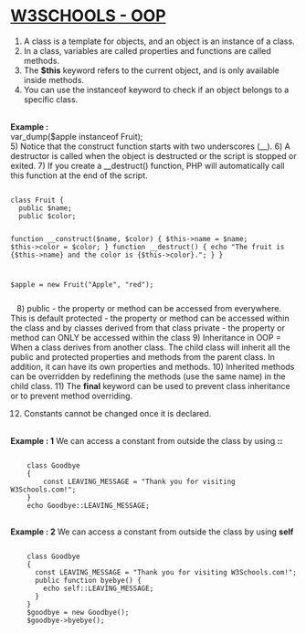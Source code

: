# <a href="https://www.w3schools.com/php/php_oop_what_is.asp">W3SCHOOLS - OOP</a>



1)	A class is a template for objects, and an object is an instance of a class.
2)	In a class, variables are called properties and functions are called methods.
3)	The <b>$this</b> keyword refers to the current object, and is only available inside methods.
4)	You can use the instanceof keyword to check if an object belongs to a specific class.
<br/>
<strong>Example : </strong>
<br/>
var_dump($apple instanceof Fruit);
<br/>
5)	Notice that the construct function starts with two underscores (__).
6)	A destructor is called when the object is destructed or the script is stopped or exited.
7)	If you create a __destruct() function, PHP will automatically call this function at the end of the script.
<pre>
<code>
class Fruit {
  public $name;
  public $color;

  function __construct($name, $color) {
    $this->name = $name;
    $this->color = $color;
  }
  function __destruct() {
    echo "The fruit is {$this->name} and the color is {$this->color}.";
  }
}

$apple = new Fruit("Apple", "red");
</pre>
</code>
8)	public - the property or method can be accessed from everywhere. This is default
protected - the property or method can be accessed within the class and by classes derived from that class
private - the property or method can ONLY be accessed within the class
9)	Inheritance in OOP = When a class derives from another class.
The child class will inherit all the public and protected properties and methods from the parent class. In addition, it can have its own properties and methods.
10)	Inherited methods can be overridden by redefining the methods (use the same name) in the child class.
11)	The <strong>final</strong> keyword can be used to prevent class inheritance or to prevent method overriding.
<?php
class Fruit {
  final public function intro() {
    // some code
  }
}

class Strawberry extends Fruit {
  // will result in error
  public function intro() {
    // some code
  }
}
?>
12) Constants cannot be changed once it is declared.
<br/>
<strong>Example : 1</strong> We can access a constant from outside the class by using <strong>::</strong>
<br/>
<pre>
<code>
	class Goodbye 
	{
		const LEAVING_MESSAGE = "Thank you for visiting W3Schools.com!";
	}
	echo Goodbye::LEAVING_MESSAGE;
</code>
</pre>
<strong>Example : 2</strong> We can access a constant from outside the class by using <strong>self</strong>
<br/>
<pre>
<code>
	class Goodbye 
	{
	  const LEAVING_MESSAGE = "Thank you for visiting W3Schools.com!";
	  public function byebye() {
	    echo self::LEAVING_MESSAGE;
	  }
	}
	$goodbye = new Goodbye();
	$goodbye->byebye();
</code>
</pre>
